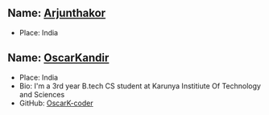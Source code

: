 ## Name: [Arjunthakor](https://github.com/ARJUN-SINH-THAKOR)

- Place: India

## Name: [OscarKandir](https://github.com/OscarK-coder)

- Place: India
- Bio: I'm a 3rd year B.tech CS student at Karunya Institiute Of Technology and Sciences 
- GitHub: [OscarK-coder](https://github.com/OscarK-coder)




